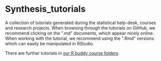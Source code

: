 # Synthesis_tutorials
A collection of tutorials generated during the statistical help-desk, courses and research projects. When browsing through the tutorials on GitHub, we recommend clicking on the ".md" documents, which appear nicely online. When working with the tutorial, we recommend using the ".Rmd" versions which can easily be manipulated in RStudio.

There are further tutorials in [our R buddy course folders](https://github.com/allanecology/R-buddies-course).
